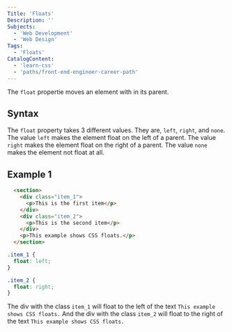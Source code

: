 ```yaml
---
Title: 'Floats'
Description: ''
Subjects:
  - 'Web Development'
  - 'Web Design'
Tags:
  - 'Floats'
CatalogContent:
  - 'learn-css'
  - 'paths/front-end-engineer-career-path'
---
```


The `float` propertie moves an element with in its parent.

## Syntax

The `float` property takes 3 different values. They are, `left`, `right`, and `none`. The value `left` makes the element float on the left of a parent. The value `right` makes the element float on the right of a parent. The value `none` makes the element not float at all.

## Example 1

```html
  <section>
    <div class="item_1">
      <p>This is the first item</p>
    </div>
    <div class="item_2">
      <p>This is the second item</p>
    </div>
    <p>This example shows CSS floats.</p>
  </section>
```

```css
.item_1 {
  float: left;
}

.item_2 {
  float: right;
}
```

The div with the class `item_1` will float to the left of the text `This example shows CSS floats.` And the div with the class `item_2` will float to the right of the text `This example shows CSS floats.`
